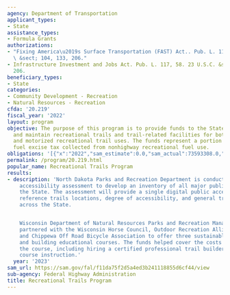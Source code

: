 ```yaml
---
agency: Department of Transportation
applicant_types:
- State
assistance_types:
- Formula Grants
authorizations:
- "Fixing America\u2019s Surface Transportation (FAST) Act.. Pub. L. 114, 94. 23 U.S.C.\
  \ &sect; 104, 133, 206."
- Infrastructure Investment and Jobs Act. Pub. L. 117, 58. 23 U.S.C. &sect; 104, 133,
  206.
beneficiary_types:
- State
categories:
- Community Development - Recreation
- Natural Resources - Recreation
cfda: '20.219'
fiscal_year: '2022'
layout: program
objective: The purpose of this program is to provide funds to the States to develop
  and maintain recreational trails and trail-related facilities for both nonmotorized
  and motorized recreational trail uses. The funds represent a portion of the motor
  fuel excise tax collected from nonhighway recreational fuel use.
obligations: '[{"x":"2022","sam_estimate":0.0,"sam_actual":73593308.0,"usa_spending_actual":73293309.47},{"x":"2023","sam_estimate":78880000.0,"sam_actual":0.0,"usa_spending_actual":41433285.33},{"x":"2024","sam_estimate":84160000.0,"sam_actual":0.0,"usa_spending_actual":0.0}]'
permalink: /program/20.219.html
popular_name: Recreational Trails Program
results:
- description: 'North Dakota Parks and Recreation Department is conducting a trail
    accessibility assessment to develop an inventory of all major public trails across
    the State. The assessment will provide a single digital public access point to
    reference trails locations, degree of accessibility, and general trail descriptions
    across the State.


    Wisconsin Department of Natural Resources Parks and Recreation Management Program
    partnered with the Wisconsin Horse Council, Outdoor Recreation Alliance Trails,
    and Chippewa Off Road Bicycle Association to offer three sustainable trail design
    and building educational courses. The funds helped cover the costs of hosting
    the course, including hiring a certified professional trail builder to lead the
    course instruction.'
  year: '2023'
sam_url: https://sam.gov/fal/f11da75f2d5a4ed3b241118855d6cf44/view
sub-agency: Federal Highway Administration
title: Recreational Trails Program
---
```

